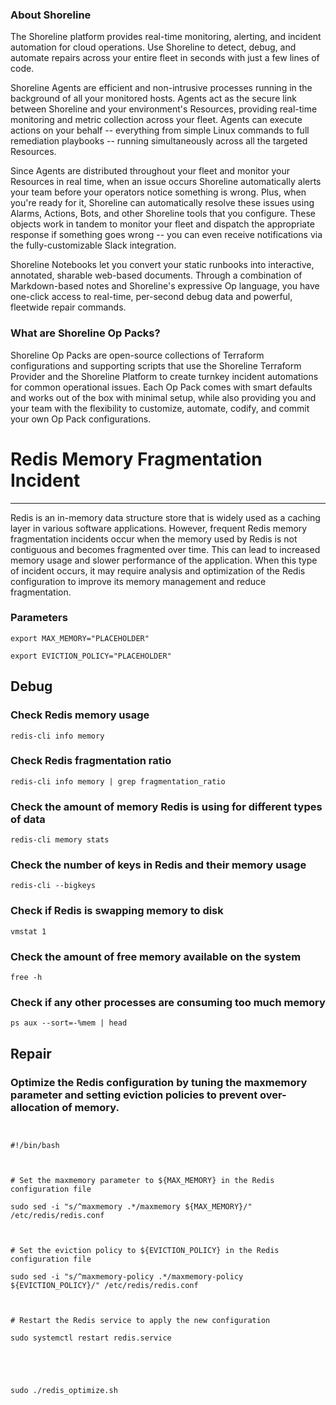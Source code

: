 
### About Shoreline
The Shoreline platform provides real-time monitoring, alerting, and incident automation for cloud operations. Use Shoreline to detect, debug, and automate repairs across your entire fleet in seconds with just a few lines of code.

Shoreline Agents are efficient and non-intrusive processes running in the background of all your monitored hosts. Agents act as the secure link between Shoreline and your environment's Resources, providing real-time monitoring and metric collection across your fleet. Agents can execute actions on your behalf -- everything from simple Linux commands to full remediation playbooks -- running simultaneously across all the targeted Resources.

Since Agents are distributed throughout your fleet and monitor your Resources in real time, when an issue occurs Shoreline automatically alerts your team before your operators notice something is wrong. Plus, when you're ready for it, Shoreline can automatically resolve these issues using Alarms, Actions, Bots, and other Shoreline tools that you configure. These objects work in tandem to monitor your fleet and dispatch the appropriate response if something goes wrong -- you can even receive notifications via the fully-customizable Slack integration.

Shoreline Notebooks let you convert your static runbooks into interactive, annotated, sharable web-based documents. Through a combination of Markdown-based notes and Shoreline's expressive Op language, you have one-click access to real-time, per-second debug data and powerful, fleetwide repair commands.

### What are Shoreline Op Packs?
Shoreline Op Packs are open-source collections of Terraform configurations and supporting scripts that use the Shoreline Terraform Provider and the Shoreline Platform to create turnkey incident automations for common operational issues. Each Op Pack comes with smart defaults and works out of the box with minimal setup, while also providing you and your team with the flexibility to customize, automate, codify, and commit your own Op Pack configurations.

# Redis Memory Fragmentation Incident
---

Redis is an in-memory data structure store that is widely used as a caching layer in various software applications. However, frequent Redis memory fragmentation incidents occur when the memory used by Redis is not contiguous and becomes fragmented over time. This can lead to increased memory usage and slower performance of the application. When this type of incident occurs, it may require analysis and optimization of the Redis configuration to improve its memory management and reduce fragmentation.

### Parameters
```shell
export MAX_MEMORY="PLACEHOLDER"

export EVICTION_POLICY="PLACEHOLDER"
```

## Debug

### Check Redis memory usage
```shell
redis-cli info memory
```

### Check Redis fragmentation ratio
```shell
redis-cli info memory | grep fragmentation_ratio
```

### Check the amount of memory Redis is using for different types of data
```shell
redis-cli memory stats
```

### Check the number of keys in Redis and their memory usage
```shell
redis-cli --bigkeys
```

### Check if Redis is swapping memory to disk
```shell
vmstat 1
```

### Check the amount of free memory available on the system
```shell
free -h
```

### Check if any other processes are consuming too much memory
```shell
ps aux --sort=-%mem | head
```

## Repair

### Optimize the Redis configuration by tuning the maxmemory parameter and setting eviction policies to prevent over-allocation of memory.
```shell


#!/bin/bash



# Set the maxmemory parameter to ${MAX_MEMORY} in the Redis configuration file

sudo sed -i "s/^maxmemory .*/maxmemory ${MAX_MEMORY}/" /etc/redis/redis.conf



# Set the eviction policy to ${EVICTION_POLICY} in the Redis configuration file

sudo sed -i "s/^maxmemory-policy .*/maxmemory-policy ${EVICTION_POLICY}/" /etc/redis/redis.conf



# Restart the Redis service to apply the new configuration

sudo systemctl restart redis.service





sudo ./redis_optimize.sh


```